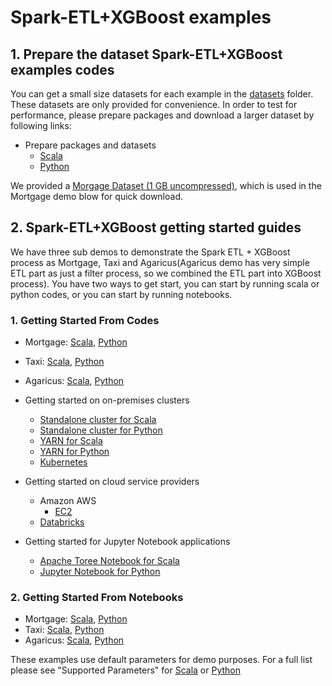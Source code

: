 # Spark-ETL+XGBoost examples

## 1. Prepare the dataset Spark-ETL+XGBoost examples codes

You can get a small size datasets for each example in the [datasets](../../datasets) folder. 
These datasets are only provided for convenience. In order to test for performance, 
please prepare packages and download a larger dataset by following links:
- Prepare packages and datasets
    - [Scala](../../docs/get-started/xgboost-examples/prepare-package-data/preparation-scala.md)
    - [Python](../../docs/get-started/xgboost-examples/prepare-package-data/preparation-python.md)

We provided a [Morgage Dataset (1 GB uncompressed)](https://rapidsai-data.s3.us-east-2.amazonaws.com/spark/mortgage.zip), 
which is used in the Mortgage demo blow for quick download.

## 2. Spark-ETL+XGBoost getting started guides
We have three sub demos to demonstrate the Spark ETL + XGBoost process as Mortgage, Taxi and Agaricus(Agaricus demo has 
very simple ETL part as just a filter process, so we combined the ETL part into XGBoost process).
You have two ways to get start, you can start by running scala or python codes, or you can start by running notebooks.

### 1. Getting Started From Codes

- Mortgage: [Scala](../../examples/Spark-ETL+XGBoost/mortgage/scala/src/com/nvidia/spark/examples/mortgage), [Python](../../examples/Spark-ETL+XGBoost/mortgage/python/com/nvidia/spark/examples/mortgage)
- Taxi: [Scala](../../examples/Spark-ETL+XGBoost/taxi/scala/src/com/nvidia/spark/examples/taxi), [Python](../../examples/Spark-ETL+XGBoost/taxi/python/com/nvidia/spark/examples/taxi)
- Agaricus: [Scala](../../examples/Spark-ETL+XGBoost/agaricus/scala/src/com/nvidia/spark/examples/agaricus), [Python](../../examples/Spark-ETL+XGBoost/agaricus/python/com/nvidia/spark/examples/agaricus)

- Getting started on on-premises clusters
    - [Standalone cluster for Scala](../../docs/get-started/xgboost-examples/on-prem-cluster/standalone-scala.md)
    - [Standalone cluster for Python](../../docs/get-started/xgboost-examples/on-prem-cluster/standalone-python.md)
    - [YARN for Scala](../../docs/get-started/xgboost-examples/on-prem-cluster/yarn-scala.md)
    - [YARN for Python](../../docs/get-started/xgboost-examples/on-prem-cluster/yarn-python.md)
    - [Kubernetes](../../docs/get-started/xgboost-examples/on-prem-cluster/kubernetes-scala.md)
- Getting started on cloud service providers
    - Amazon AWS
        - [EC2](../../docs/get-started/xgboost-examples/csp/aws/ec2.md)
    - [Databricks](../../docs/get-started/xgboost-examples/csp/databricks/databricks.md)
- Getting started for Jupyter Notebook applications
    - [Apache Toree Notebook for Scala](../../docs/get-started/xgboost-examples/notebook/toree.md)
    - [Jupyter Notebook for Python](../../docs/get-started/xgboost-examples/notebook/python-notebook.md)

### 2. Getting Started From Notebooks

- Mortgage: [Scala](../../examples/Spark-ETL+XGBoost/mortgage/notebooks/scala), [Python](../../examples/Spark-ETL+XGBoost/mortgage/notebooks/python)
- Taxi: [Scala](../../examples/Spark-ETL+XGBoost/taxi/notebooks/scala), [Python](../../examples/Spark-ETL+XGBoost/taxi/notebooks/python)
- Agaricus: [Scala](../../examples/Spark-ETL+XGBoost/agaricus/notebooks/scala), [Python](../../examples/Spark-ETL+XGBoost/agaricus/notebooks/python)


These examples use default parameters for demo purposes. For a full list please see "Supported Parameters" 
for [Scala](../Spark-ETL+XGBoost/app-parameters/supported_xgboost_parameters_scala.md) 
or [Python](../Spark-ETL+XGBoost/app-parameters/supported_xgboost_parameters_python.md)